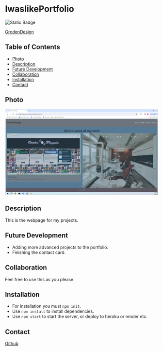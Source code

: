 # IwaslikePortfolio

![Static Badge](https://img.shields.io/badge/License-MIT-blue?style=plastic)

[GrodenDesign](https://cerulean-lebkuchen-3eda2c.netlify.app/)

## Table of Contents
  * [Photo](#photo)
  * [Description](#description)
  * [Future Development](#future-development)
  * [Collaboration](#collaboration)
  * [Installation](#installation)
  * [Contact](#contact)

## Photo
![Picture of App](image.png)

## Description
This is the webpage for my projects.

## Future Development
* Adding more advanced projects to the portfolio.
* Finishing the contact card.

## Collaboration
Feel free to use this as you please.  

## Installation
* For installation you must `npm init`.
* Use `npm install` to install dependencies.
* Use `npm start` to start the server, or deploy to heroku or render etc.

## Contact
[Github](https://github.com/Spaghedward)